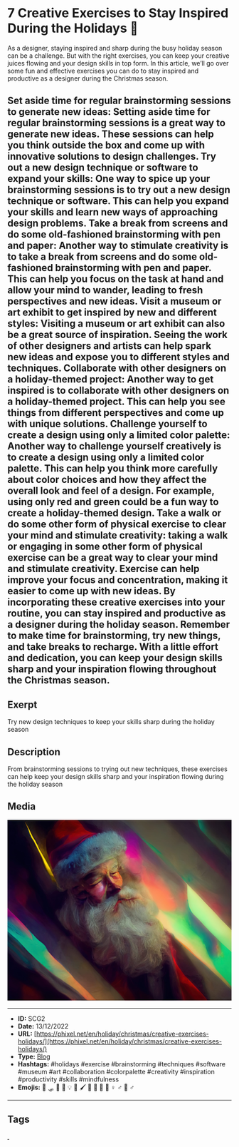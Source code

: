 # 7 Creative Exercises to Stay Inspired During the Holidays 🎅
As a designer, staying inspired and sharp during the busy holiday season can be a challenge. But with the right exercises, you can keep your creative juices flowing and your design skills in top form. In this article, we’ll go over some fun and effective exercises you can do to stay inspired and productive as a designer during the Christmas season.

Set aside time for regular brainstorming sessions to generate new ideas: Setting aside time for regular brainstorming sessions is a great way to generate new ideas. These sessions can help you think outside the box and come up with innovative solutions to design challenges.
Try out a new design technique or software to expand your skills: One way to spice up your brainstorming sessions is to try out a new design technique or software. This can help you expand your skills and learn new ways of approaching design problems.
Take a break from screens and do some old-fashioned brainstorming with pen and paper: Another way to stimulate creativity is to take a break from screens and do some old-fashioned brainstorming with pen and paper. This can help you focus on the task at hand and allow your mind to wander, leading to fresh perspectives and new ideas.
Visit a museum or art exhibit to get inspired by new and different styles: Visiting a museum or art exhibit can also be a great source of inspiration. Seeing the work of other designers and artists can help spark new ideas and expose you to different styles and techniques.
Collaborate with other designers on a holiday-themed project: Another way to get inspired is to collaborate with other designers on a holiday-themed project. This can help you see things from different perspectives and come up with unique solutions.
Challenge yourself to create a design using only a limited color palette: Another way to challenge yourself creatively is to create a design using only a limited color palette. This can help you think more carefully about color choices and how they affect the overall look and feel of a design. For example, using only red and green could be a fun way to create a holiday-themed design.
Take a walk or do some other form of physical exercise to clear your mind and stimulate creativity: taking a walk or engaging in some other form of physical exercise can be a great way to clear your mind and stimulate creativity. Exercise can help improve your focus and concentration, making it easier to come up with new ideas.
By incorporating these creative exercises into your routine, you can stay inspired and productive as a designer during the holiday season. Remember to make time for brainstorming, try new things, and take breaks to recharge. With a little effort and dedication, you can keep your design skills sharp and your inspiration flowing throughout the Christmas season.
------------
## Exerpt
Try new design techniques to keep your skills sharp during the holiday season
## Description
From brainstorming sessions to trying out new techniques, these exercises can help keep your design skills sharp and your inspiration flowing during the holiday season
## Media
<img src="media/f8fe415d/exercise-on-holliday.jpg">

------------
- **ID:** SCG2
- **Date:** 13/12/2022
- **URL:** [https://phixel.net/en/holiday/christmas/creative-exercises-holidays/](https://phixel.net/en/holiday/christmas/creative-exercises-holidays/)
- **Type:** [Blog](#blog)
- **Hashtags:** #holidays #exercise #brainstorming #techniques #software #museum #art #collaboration #colorpalette #creativity #inspiration #productivity #skills #mindfulness
- **Emojis:** 🦌 🛷 🎅 🎄 💡 🎨 🖌 👩 💭 🧠 🏃 ‍♀ ♂️ 🧘 ‍♂

------------
## Tags
[ ](# )
